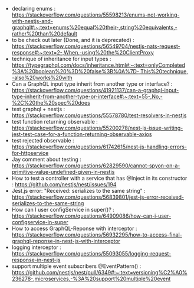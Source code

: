- declaring enums : https://stackoverflow.com/questions/55598213/enums-not-working-with-nestjs-and-graphql#:~:text=enums%20equal%20their-,string%20equivalents,-rather%20than%20default
- to be check out later (Done, and it is deprecated) : https://stackoverflow.com/questions/56549704/nestjs-nats-request-response#:~:text=2-,When,-using%20the%20ClientProxy
- technique of inheritance for input types : https://typegraphql.com/docs/inheritance.html#:~:text=onlyCompleted%3A%20boolean%20%3D%20false%3B%0A%7D-,This%20technique,-also%20works%20with
- Can a GraphQL input type inherit from another type or interface? : https://stackoverflow.com/questions/41921137/can-a-graphql-input-type-inherit-from-another-type-or-interface#:~:text=55-,No,-%2C%20the%20spec%20does
- test graphql + nestjs : https://stackoverflow.com/questions/55578780/test-resolvers-in-nestjs
- test function returning observable : https://stackoverflow.com/questions/55200278/nest-js-issue-writing-jest-test-case-for-a-function-returning-observable-axios
- test rejected observable : https://stackoverflow.com/questions/61742615/nest-js-handling-errors-for-httpservice
- Jay comment about testing : https://stackoverflow.com/questions/62829590/cannot-spyon-on-a-primitive-value-undefined-given-in-nestjs
- How to test a controller with a service that has @Inject in its constructor : https://github.com/nestjs/nest/issues/194
- Jest.js error: "Received: serializes to the same string" : https://stackoverflow.com/questions/56839801/jest-js-error-received-serializes-to-the-same-string
- How can I user configService in super()? : https://stackoverflow.com/questions/64909086/how-can-i-user-configservice-in-super
- How to access GraphQL-Reponse with interceptor : https://stackoverflow.com/questions/56932295/how-to-access-final-graphql-reponse-in-nest-js-with-interceptor
- logging interceptor : https://stackoverflow.com/questions/55093055/logging-request-response-in-nest-js
- support multiple event subscribers @EventPattern() : https://github.com/nestjs/nest/pull/6349#:~:text=versioning%C2%A0%236278-,microservices,-%3A%20support%20multiple%20event

